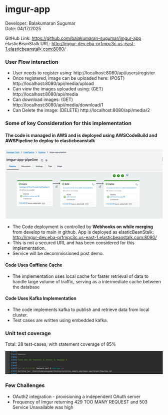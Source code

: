 # imgur-app
Developer: Balakumaran Sugumar <br/>
Date: 04/17/2025

GitHub Link: https://github.com/balakumaran-sugumar/imgur-app <br/>
elasticBeanStalk URL: http://imgur-dev.eba-prfmpc3c.us-east-1.elasticbeanstalk.com:8080/

### User Flow interaction

- User needs to register using: http://localhost:8080/api/users/register
- Once registered, image can be uploaded here: (POST) http://localhost:8080/api/media/upload
- Can view the images uploaded using: (GET) http://localhost:8080/api/media
- Can download images: (GET) http://localhost:8080/api/media/download/1
- Can Delete the image: (DELETE) http://localhost:8080/api/media/2

### Some of key Consideration for this implementation

#### **The code is managed in AWS** and is deployed using AWSCodeBuild and AWSPipeline to deploy to elasticbeanstalk
![img.png](img.png)
- The Code deployment is controlled by **Webhooks on while merging** from develop to main in github. App is deployed as elasticBeanStalk: http://imgur-dev.eba-prfmpc3c.us-east-1.elasticbeanstalk.com:8080/
- This is not a secured URL and has been considered for this implementation.
- Service will be decommissioned post demo.

#### Code Uses Caffiene Cache
- The implementation uses local cache for faster retrieval of data to handle large volume of traffic, serving as a intermediate cache between the database

#### Code Uses Kafka Implementation
- The code implements kafka to publish and retrieve data from local cluster.
- Test cases are written using embedded kafka.

### Unit test coverage
Total: 28 test-cases, with statement coverage of 85%

![img_1.png](img_1.png)

### Few Challenges
* OAuth2 integration - provisioning a independent OAuth server
* Frequency of Imgur returning 429 TOO MANY REQUEST and 503 Service Unavailable was high
